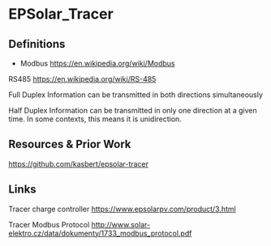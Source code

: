 # EPSolar_Tracer

## Definitions
* Modbus
https://en.wikipedia.org/wiki/Modbus

RS485
https://en.wikipedia.org/wiki/RS-485

Full Duplex
Information can be transmitted in both directions simultaneously

Half Duplex
Information can be transmitted in only one direction at a given time. In some contexts, this means it is unidirection.

## Resources & Prior Work
https://github.com/kasbert/epsolar-tracer

## Links
Tracer charge controller
https://www.epsolarpv.com/product/3.html

Tracer Modbus Protocol
http://www.solar-elektro.cz/data/dokumenty/1733_modbus_protocol.pdf
